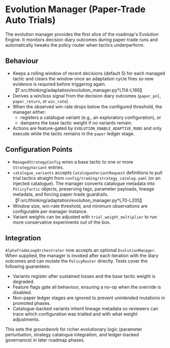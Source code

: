# Evolution Manager (Paper-Trade Auto Trials)

The evolution manager provides the first slice of the roadmap's Evolution Engine. It
monitors decision diary outcomes during paper-trade runs and automatically tweaks the
policy router when tactics underperform.

## Behaviour

- Keeps a rolling window of recent decisions (default 5) for each managed tactic and clears the window once an adaptation cycle fires so new evidence is required before triggering again.【F:src/thinking/adaptation/evolution_manager.py†L114-L166】
- Derives a win/loss signal from the decision diary outcomes (`paper_pnl`, `paper_return`,
  or `win_rate`).
- When the observed win-rate drops below the configured threshold, the manager either:
  - registers a catalogue variant (e.g., an exploratory configuration), or
  - dampens the base tactic weight if no variants remain.
- Actions are feature-gated by `EVOLUTION_ENABLE_ADAPTIVE_RUNS` and only execute while the
  tactic remains in the `paper` ledger stage.

## Configuration Points

- `ManagedStrategyConfig` wires a base tactic to one or more `StrategyVariant` entries.
- `catalogue_variants` accepts `CatalogueVariantRequest` definitions to pull trial tactics
  straight from `config/trading/strategy_catalog.yaml` (or an injected catalogue). The
  manager converts catalogue metadata into `PolicyTactic` objects, preserving tags,
  parameter payloads, lineage metadata, and forcing paper-trade guardrails.【F:src/thinking/adaptation/evolution_manager.py†L70-L205】
- Window size, win-rate threshold, and minimum observations are configurable per manager
  instance.
- Variant weights can be adjusted with `trial_weight_multiplier` to run more conservative
  experiments out of the box.

## Integration

`AlphaTradeLoopOrchestrator` now accepts an optional `EvolutionManager`. When supplied, the
manager is invoked after each iteration with the diary outcomes and can mutate the
`PolicyRouter` directly. Tests cover the following guarantees:

- Variants register after sustained losses and the base tactic weight is degraded.
- Feature flags gate all behaviour, ensuring a no-op when the override is disabled.
- Non-paper ledger stages are ignored to prevent unintended mutations in promoted phases.
- Catalogue-backed variants inherit lineage metadata so reviewers can trace which
  configuration was trialled and with what weight adjustments.

This sets the groundwork for richer evolutionary logic (parameter perturbation, strategy
catalogue integration, and ledger-backed governance) in later roadmap phases.
